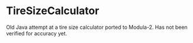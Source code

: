 TireSizeCalculator
==================

Old Java attempt at a tire size calculator ported to Modula-2.  Has not been verified for accuracy yet.

